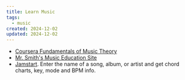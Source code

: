 ```yaml
---
title: Learn Music
tags:
  - music
created: 2024-12-02
updated: 2024-12-02
---
```


- [Coursera Fundamentals of Music Theory](https://www.coursera.org/learn/edinburgh-music-theory/home/module/1)
- [Mr. Smith's Music Education Site](https://happysinging.weebly.com)
- [Jamstart](https://jamstart.app/). Enter the name of a song, album, or artist and get chord charts, key, mode and BPM info.
